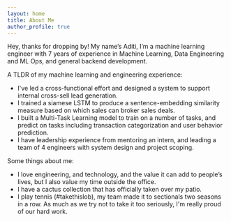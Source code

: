 ```yaml
---
layout: home
title: About Me
author_profile: true
---
```


Hey, thanks for dropping by! My name’s Aditi, I’m a machine learning engineer with 7 years of experience in Machine Learning, Data Engineering and ML Ops, and general backend development.

A TLDR of my machine learning and engineering experience:
- I've led a cross-functional effort and designed a system to support internal cross-sell lead generation.
- I trained a siamese LSTM to produce a sentence-embedding similarity measure based on which sales can broker sales deals.
- I built a Multi-Task Learning model to train on a number of tasks, and predict on tasks including transaction categorization and user behavior prediction.
- I have leadership experience from mentoring an intern, and leading a team of 4 engineers with system design and project scoping.

Some things about me: 
- I love engineering, and technology, and the value it can add to people’s lives, but I also value my time outside the office.
- I have a cactus collection that has officially taken over my patio.
- I play tennis (#takethislob), my team made it to sectionals two seasons in a row. As much as we try not to take it too seriously, I'm really proud of our hard work.
